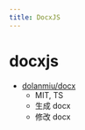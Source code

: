 ```yaml
---
title: DocxJS
---
```


# docxjs
- [dolanmiu/docx](https://github.com/dolanmiu/docx)
  - MIT, TS
  - 生成 docx
  - 修改 docx
